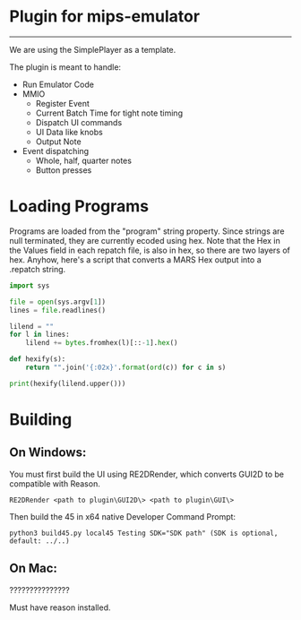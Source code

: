 # Plugin for mips-emulator
-----------

We are using the SimplePlayer as a template.

The plugin is meant to handle:

- Run Emulator Code
- MMIO 
    - Register Event
    - Current Batch Time for tight note timing
    - Dispatch UI commands
    - UI Data like knobs
    - Output Note
- Event dispatching
    - Whole, half, quarter notes
    - Button presses

# Loading Programs

Programs are loaded from the "program" string property. Since strings are null terminated, they are currently ecoded using hex. Note that the Hex in the Values field in each repatch file, is also in hex, so there are two layers of hex. Anyhow, here's a script that converts a MARS Hex output into a .repatch string.

```py
import sys

file = open(sys.argv[1])
lines = file.readlines()

lilend = ""
for l in lines:
    lilend += bytes.fromhex(l)[::-1].hex()

def hexify(s):
    return "".join('{:02x}'.format(ord(c)) for c in s)

print(hexify(lilend.upper()))
```

# Building


## On Windows:
You must first build the UI using RE2DRender, which converts GUI2D to be compatible with Reason. 

`RE2DRender <path to plugin\GUI2D\> <path to plugin\GUI\>`

Then build the 45 in x64 native Developer Command Prompt:

`python3 build45.py local45 Testing SDK="SDK path" (SDK is optional, default: ../..)`

## On Mac:
???????????????

Must have reason installed.